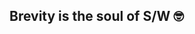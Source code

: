 ## Brevity is the soul of S/W 🤓

<!--
### 🐾 Tech Stack
<img src="https://img.shields.io/badge/java-007396?style=for-the-badge&logo=java&logoColor=white"> <img src="https://img.shields.io/badge/SpringBoot-6DB33F?style=for-the-badge&logo=SpringBoot&logoColor=white"> <img src="https://img.shields.io/badge/mysql-4479A1?style=for-the-badge&logo=mysql&logoColor=white">

<img src="https://img.shields.io/badge/Amazon-232F3E?style=for-the-badge&logo=Amazon&logoColor=white"> <img src="https://img.shields.io/badge/git-F05032?style=for-the-badge&logo=git&logoColor=white">

-->
